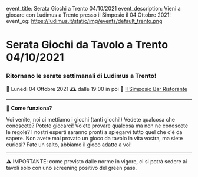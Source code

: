 event_title: Serata Giochi a Trento 04/10/2021
event_description: Vieni a giocare con Ludimus a Trento presso il Simposio il 04 Ottobre 2021!
event_og: https://ludimus.it/static/img/events/default_trento.png

# Serata Giochi da Tavolo a Trento 04/10/2021

### Ritornano le serate settimanali di Ludimus a Trento!

📅 Lunedì 04 Ottobre 2021
🕰 dalle 19:00 in poi
📍 [Il Simposio Bar Ristorante](https://g.page/ilsimposiotrento?share)

---

🎲 **Come funziona?**

Voi venite, noi ci mettiamo i giochi (tanti giochi!)
Vedete qualcosa che conoscete? Potete giocarci!
Volete provare qualcosa ma non ne conoscete le regole? I nostri esperti saranno pronti a spiegarvi tutto quel che c'è da sapere.
Non avete mai provato un gioco da tavolo in vita vostra, ma siete curiosi? Fate un salto, abbiamo il gioco adatto a voi!

---
⚠️ IMPORTANTE: come previsto dalle norme in vigore, ci si potrà sedere ai tavoli solo con uno screening positivo del green pass.
